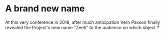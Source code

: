 A brand new name
================

At this very conference in 2018, after much anticipation Vern Paxson finally revealed the Project's new name "Zeek" to the audience on which object ?